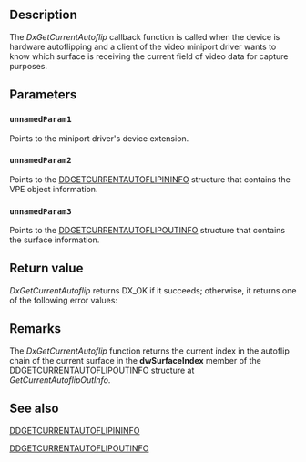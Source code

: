 ## Description

The *DxGetCurrentAutoflip* callback function is called when the device is hardware autoflipping and a client of the video miniport driver wants to know which surface is receiving the current field of video data for capture purposes.

## Parameters

### `unnamedParam1`
Points to the miniport driver's device extension.

### `unnamedParam2`
Points to the [DDGETCURRENTAUTOFLIPININFO](https://learn.microsoft.com/windows/desktop/api/dxmini/ns-dxmini-ddgetcurrentautoflipininfo) structure that contains the VPE object information.

### `unnamedParam3`
Points to the [DDGETCURRENTAUTOFLIPOUTINFO](https://learn.microsoft.com/windows/desktop/api/dxmini/ns-dxmini-ddgetcurrentautoflipoutinfo) structure that contains the surface information.

## Return value

*DxGetCurrentAutoflip* returns DX_OK if it succeeds; otherwise, it returns one of the following error values:

## Remarks

The *DxGetCurrentAutoflip* function returns the current index in the autoflip chain of the current surface in the **dwSurfaceIndex** member of the DDGETCURRENTAUTOFLIPOUTINFO structure at *GetCurrentAutoflipOutInfo*.

## See also

[DDGETCURRENTAUTOFLIPININFO](https://learn.microsoft.com/windows/desktop/api/dxmini/ns-dxmini-ddgetcurrentautoflipininfo)

[DDGETCURRENTAUTOFLIPOUTINFO](https://learn.microsoft.com/windows/desktop/api/dxmini/ns-dxmini-ddgetcurrentautoflipoutinfo)